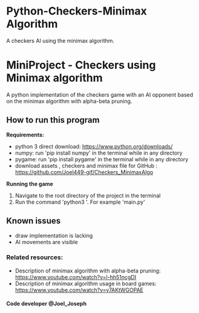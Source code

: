 
# Python-Checkers-Minimax Algorithm
A checkers AI using the minimax algorithm.

# MiniProject - Checkers using Minimax algorithm

A python implementation of the checkers game with an AI opponent based on the minimax algorithm with alpha-beta pruning.


## How to run this program

**Requirements:**
- python 3
  direct download: https://www.python.org/downloads/
- numpy: run 'pip install numpy' in the terminal while in any directory
- pygame: run 'pip install pygame' in the terminal while in any directory
- download assets , checkers and minimax file for GitHub : https://github.com/Joel449-gif/Checkers_MinimaxAlgo

**Running the game**
1. Navigate to the root directory of the project in the terminal
2. Run the command 'python3 <filename>'. For example 'main.py'

## Known issues
- draw implementation is lacking
- AI movements are visible

### Related resources:

- Description of minimax algorithm with alpha-beta pruning:
  https://www.youtube.com/watch?v=l-hh51ncgDI
- Description of minimax algorithm usage in board games:
  https://www.youtube.com/watch?v=y7AKtWGOPAE

#### Code developer @Joel_Joseph

